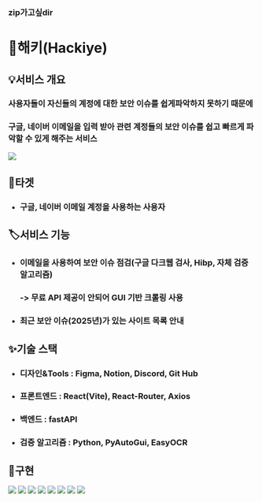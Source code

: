 ### zip가고싶dir

# 🔎해키(Hackiye)

## 💡서비스 개요
### 사용자들이 자신들의 계정에 대한 보안 이슈를 쉽게파악하지 못하기 때문에
### 구글, 네이버 이메일을 입력 받아 관련 계정들의 보안 이슈를 쉽고 빠르게 파악할 수 있게 해주는 서비스
<img src="./img.png">

## 🎯타겟
- ### 구글, 네이버 이메일 계정을 사용하는 사용자

## 🏷️서비스 기능
- ### 이메일을 사용하여 보안 이슈 점검(구글 다크웹 검사, Hibp, 자체 검증 알고리즘)
  ### -> 무료 API 제공이 안되어 GUI 기반 크롤링 사용
- ### 최근 보안 이슈(2025년)가 있는 사이트 목록 안내

## ✨기술 스택
- ### 디자인&Tools : Figma, Notion, Discord, Git Hub
- ### 프론트엔드 : React(Vite), React-Router, Axios
- ### 백엔드 : fastAPI
- ### 검증 알고리즘 : Python, PyAutoGui, EasyOCR

## 🎀구현
<img src="./img01.png">
<img src="./img02.png">
<img src="./img03.png">
<img src="./img04.png">
<img src="./img05.png">
<img src="./img06.png">
<img src="./img07.png">
<img src="./img08.png">

